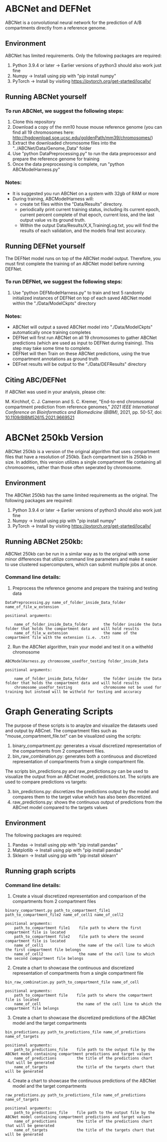 ﻿# ABCNet and DEFNet

ABCNet is a convolutional neural network for the prediction of A/B compartments directly from a reference genome.

## Environment

ABCNet has limited requirements. Only the following packages are required:

1) Python 3.9.4 or later -> Earlier versions of python3 should also work just fine
2) Numpy -> Install using pip with "pip install numpy"
3) PyTorch -> Install by visiting https://pytorch.org/get-started/locally/


## Running ABCNet yourself

### To run ABCNet, we suggest the following steps:

1) Clone this repository
2) Download a copy of the mm10 house mouse reference genome (you can find all 19 chromosomes here: http://hgdownload.soe.ucsc.edu/goldenPath/mm39/chromosomes/)
3) Extract the downloaded chromosome files into the "../ABCNet/Data/Genome_Data" folder
4) Use "python DataPreprocessing.py" to run the data preprocessor and prepare the reference genome for training
5) Once the data preprocessing is complete, run "python ABCModelHarness.py"

### Notes:
- It is suggested you run ABCNet on a system with 32gb of RAM or more
- During training, ABCModelHarness will:
    - create txt files within the "Data/Results" directory.
    - periodically print current training status, including its current epoch, current percent complete of that epoch, current loss, and the last output value vs its ground truth.
    - Within the output Data/Results/X,X,TrainingLog.txt, you will find the results of each validation, and the models final test accuracy.

## Running DEFNet yourself

The DEFNet model runs on top of the ABCNet model output. Therefore, you must first complete the training of an ABCNet model before running DEFNet.

### To run DEFNet, we suggest the following steps:

1) Use "python DEFModelHarness.py" to train and test 5 randomly initialized instances of DEFNet on top of each saved ABCNet model within the "./Data/ModelCkpts" directory

### Notes:
- ABCNet will output a saved ABCNet model into "./Data/ModelCkpts" automatically once training completes
- DEFNet will first run ABCNet on all 19 chromosomes to gather ABCNet predictions (which are used as input to DEFNet during training). This step may take some time to complete.
- DEFNet will then Train on these ABCNet predictions, using the true compartment annotations as ground truth
- DEFnet results will be output to the "./Data/DEFResults" directory

## Citing ABC/DEFNet
If ABCNet was used in your analysis, please cite:

M. Kirchhof, C. J. Cameron and S. C. Kremer, "End-to-end chromosomal compartment prediction from reference genomes," _2021 IEEE International Conference on Bioinformatics and Biomedicine (BIBM)_, 2021, pp. 50-57, doi: [10.1109/BIBM52615.2021.9669521](https://doi.org/10.1109/BIBM52615.2021.9669521)

# ABCNet 250kb Version

ABCNet 250kb is a version of the original algorithm that uses compartment files that have a resolution of 250kb. Each compartment bin is 250kb in size. In addition, this version utilizes a single compartment file containing all chromosomes, rather than those often seperated by chromosome. 

## Environment

The ABCNet 250kb has the same limited requirements as the original. The following packages are required:

1) Python 3.9.4 or later -> Earlier versions of python3 should also work just fine
2) Numpy -> Install using pip with "pip install numpy"
3) PyTorch -> Install by visiting https://pytorch.org/get-started/locally/

## Running ABCNet 250kb:

ABCNet 250kb can be run in a similar way as to the original with some minor differences that utilize command line parameters and make it easier to use clustered supercomputers, which can submit multiple jobs at once.

### Command line details:

1. Preprocess the reference genome and prepare the training and testing data
```
DataPreprocessing.py name_of_folder_inside_Data_folder name_of_file_w_extension

positional arguments:

    name_of_folder_inside_Data_folder       the folder inside the Data folder that holds the compartment data and will hold results
    name_of_file_w_extension                the name of the compartment file with the extension (i.e. .txt)
```

2. Run the ABCNet algorithm, train your model and test it on a withehld chromosome
```
ABCModelHarness.py chromosome_usedfor_testing folder_inside_Data

positional arguments:

    name_of_folder_inside_Data_folder       the folder inside the Data folder that holds the compartment data and will hold results
    chromosome_usedfor_testing              chromosome not be used for training but instead will be witheld for testing and accuracy
```



# Graph Generating Scripts

The purpose of these scripts is to anaylze and visualize the datasets used and output by ABCnet. The compartment files such as "mouse_compartment_file.txt" can be visualized using the scripts: 

1. binary_compartment.py: generates a visual discretized representation of the compartments from 2 compartment files.
2. bin_raw_combination.py: generates both a continuous and discretized representation of compartments from a single compartment file. 

The scripts bin_predictions.py and raw_predictions.py can be used to visualize the output from an ABCnet model, predictions.txt. The scripts are used to compare predictions vs targets:

3. bin_predictions.py: discretizes the predictions output by the model and compares them to the target value which has also been discretized. 
4. raw_predictions.py: shows the continuous output of predictions from the ABCnet model compared to the targets values

## Environment

The following packages are required:

1) Pandas -> Install using pip with "pip install pandas"
2) Matplotlib -> Install using pip with "pip install pandas"
3) Sklearn -> Install using pip with "pip install sklearn"

## Running graph scripts

### Command line details:

1. Create a visual discretized representation and comparison of the compartments from 2 compartment files
```
binary_compartment.py path_to_compartment_file1 path_to_compartment_file2 name_of_cell1 name_of_cell2

positional arguments:
    path_to_compartment file1    file path to where the first compartment file is located
    path_to_compartment file2    file path to where the second compartment file is located
    name_of_cell1                the name of the cell line to which the first compartment file belongs 
    name_of_cell2                the name of the cell line to which the second compartment file belongs 
```

2. Create a chart to showcase the continuous and discretized representation of compartments from a single compartment file
```
bin_raw_combination.py path_to_compartment_file name_of_cell

positional arguments:
    path_to_compartment file    file path to where the compartment file is located
    name_of_cell                the name of the cell line to which the compartment file belongs 
```

3. Create a chart to showcase the discretized predictions of the ABCNet model and the target compartments
```
bin_predictions.py path_to_predictions_file name_of_predictions name_of_targets

positional arguments:
    path_to_predictions_file    file path to the output file by the ABCNet model containing compartment predictions and target values
    name_of_predictions         the title of the predictions chart that will be generated 
    name_of_targets             the title of the targets chart that will be generated
```

4. Create a chart to showcase the continuous predictions of the ABCNet model and the target compartments
```
raw_predictions.py path_to_predictions_file name_of_predictions name_of_targets

positional arguments:
    path_to_predictions_file    file path to the output file by the ABCNet model containing compartment predictions and target values
    name_of_predictions         the title of the predictions chart that will be generated 
    name_of_targets             the title of the targets chart that will be generated
```




